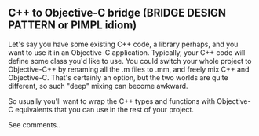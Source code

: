   C++ to Objective-C bridge (BRIDGE DESIGN PATTERN or PIMPL idiom)
 -----------------------------------------------------------------
 
 Let's say you have some existing C++ code, a library perhaps, and you want to use it 
 in an Objective-C application. Typically, your C++ code will define some class you'd like to use. 
 You could switch your whole project to Objective-C++ by renaming all the .m files to .mm, and 
 freely mix C++ and Objective-C. That's certainly an option, but the two worlds are quite different,
 so such "deep" mixing can become awkward.
 
 So usually you'll want to wrap the C++ types and functions with Objective-C equivalents 
 that you can use in the rest of your project. 
 
 See comments..